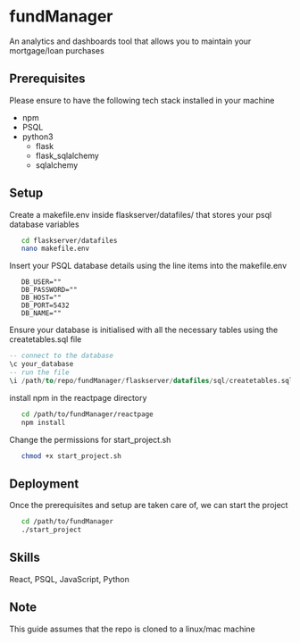 # fundManager

An analytics and dashboards tool that allows you to maintain your mortgage/loan purchases


## Prerequisites

Please ensure to have the following tech stack installed in your machine

* npm 
* PSQL
* python3
   * flask
   * flask_sqlalchemy
   * sqlalchemy


## Setup

Create a makefile.env inside flaskserver/datafiles/ that stores your psql database variables
```bash
   cd flaskserver/datafiles
   nano makefile.env
```
Insert your PSQL database details using the line items into the makefile.env
```dotenv
   DB_USER=""
   DB_PASSWORD=""
   DB_HOST=""
   DB_PORT=5432
   DB_NAME=""
```
Ensure your database is initialised with all the necessary tables using the createtables.sql file
```sql
-- connect to the database
\c your_database
-- run the file
\i /path/to/repo/fundManager/flaskserver/datafiles/sql/createtables.sql 
```

install npm in the reactpage directory
```bash
   cd /path/to/fundManager/reactpage
   npm install
```
Change the permissions for start_project.sh
```bash
   chmod +x start_project.sh
```





## Deployment

Once the prerequisites and setup are taken care of, we can start the project

```bash
   cd /path/to/fundManager
   ./start_project
```
##  Skills

React, PSQL, JavaScript, Python

## Note

This guide assumes that the repo is cloned to a linux/mac machine
